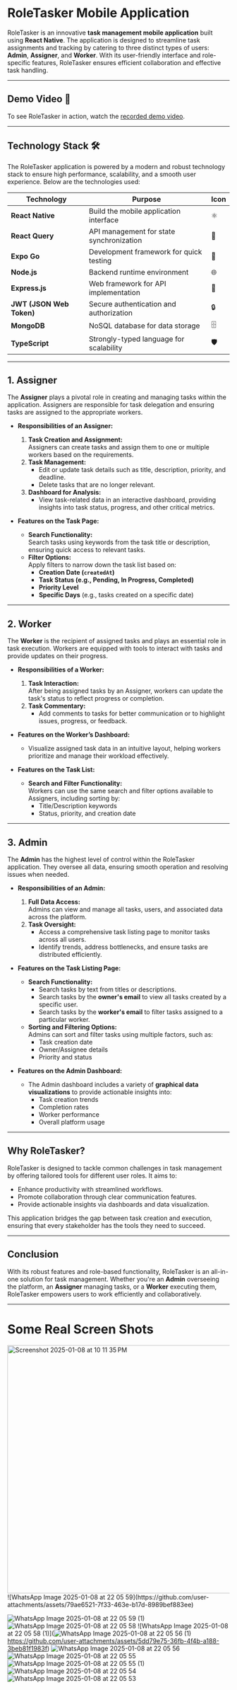# RoleTasker Mobile Application

RoleTasker is an innovative **task management mobile application** built using **React Native**. The application is designed to streamline task assignments and tracking by catering to three distinct types of users: **Admin**, **Assigner**, and **Worker**. With its user-friendly interface and role-specific features, RoleTasker ensures efficient collaboration and effective task handling.

---

## Demo Video 🎥

To see RoleTasker in action, watch the [recorded demo video](https://photos.app.goo.gl/dUKxF7q9P7wPwpZJ6).

---

## Technology Stack 🛠️

The RoleTasker application is powered by a modern and robust technology stack to ensure high performance, scalability, and a smooth user experience. Below are the technologies used:

| **Technology**        | **Purpose**                              | **Icon**  |
|------------------------|------------------------------------------|-----------|
| **React Native**       | Build the mobile application interface  | ⚛️        |
| **React Query**        | API management for state synchronization | 🔄       |
| **Expo Go**            | Development framework for quick testing | 📱        |
| **Node.js**            | Backend runtime environment             | 🌐       |
| **Express.js**         | Web framework for API implementation    | 🚀        |
| **JWT (JSON Web Token)** | Secure authentication and authorization | 🔒       |
| **MongoDB**            | NoSQL database for data storage         | 🗄️        |
| **TypeScript**         | Strongly-typed language for scalability | 🛡️       |

---

## 1. Assigner

The **Assigner** plays a pivotal role in creating and managing tasks within the application. Assigners are responsible for task delegation and ensuring tasks are assigned to the appropriate workers.

- **Responsibilities of an Assigner:**
  1. **Task Creation and Assignment:**  
     Assigners can create tasks and assign them to one or multiple workers based on the requirements.
  2. **Task Management:**  
     - Edit or update task details such as title, description, priority, and deadline.  
     - Delete tasks that are no longer relevant.
  3. **Dashboard for Analysis:**  
     - View task-related data in an interactive dashboard, providing insights into task status, progress, and other critical metrics.

- **Features on the Task Page:**
  - **Search Functionality:**  
    Search tasks using keywords from the task title or description, ensuring quick access to relevant tasks.
  - **Filter Options:**  
    Apply filters to narrow down the task list based on:
    - **Creation Date (`createdAt`)**
    - **Task Status (e.g., Pending, In Progress, Completed)**
    - **Priority Level**
    - **Specific Days** (e.g., tasks created on a specific date)

---

## 2. Worker

The **Worker** is the recipient of assigned tasks and plays an essential role in task execution. Workers are equipped with tools to interact with tasks and provide updates on their progress.

- **Responsibilities of a Worker:**
  1. **Task Interaction:**  
     After being assigned tasks by an Assigner, workers can update the task's status to reflect progress or completion.
  2. **Task Commentary:**  
     - Add comments to tasks for better communication or to highlight issues, progress, or feedback.

- **Features on the Worker’s Dashboard:**
  - Visualize assigned task data in an intuitive layout, helping workers prioritize and manage their workload effectively.

- **Features on the Task List:**
  - **Search and Filter Functionality:**  
    Workers can use the same search and filter options available to Assigners, including sorting by:
    - Title/Description keywords
    - Status, priority, and creation date

---

## 3. Admin

The **Admin** has the highest level of control within the RoleTasker application. They oversee all data, ensuring smooth operation and resolving issues when needed.

- **Responsibilities of an Admin:**
  1. **Full Data Access:**  
     Admins can view and manage all tasks, users, and associated data across the platform.
  2. **Task Oversight:**  
     - Access a comprehensive task listing page to monitor tasks across all users.  
     - Identify trends, address bottlenecks, and ensure tasks are distributed efficiently.

- **Features on the Task Listing Page:**
  - **Search Functionality:**  
    - Search tasks by text from titles or descriptions.  
    - Search tasks by the **owner's email** to view all tasks created by a specific user.  
    - Search tasks by the **worker's email** to filter tasks assigned to a particular worker.
  - **Sorting and Filtering Options:**  
    Admins can sort and filter tasks using multiple factors, such as:
    - Task creation date
    - Owner/Assignee details
    - Priority and status

- **Features on the Admin Dashboard:**
  - The Admin dashboard includes a variety of **graphical data visualizations** to provide actionable insights into:
    - Task creation trends
    - Completion rates
    - Worker performance
    - Overall platform usage

---

## Why RoleTasker?

RoleTasker is designed to tackle common challenges in task management by offering tailored tools for different user roles. It aims to:
- Enhance productivity with streamlined workflows.
- Promote collaboration through clear communication features.
- Provide actionable insights via dashboards and data visualization.

This application bridges the gap between task creation and execution, ensuring that every stakeholder has the tools they need to succeed.

---

## Conclusion

With its robust features and role-based functionality, RoleTasker is an all-in-one solution for task management. Whether you're an **Admin** overseeing the platform, an **Assigner** managing tasks, or a **Worker** executing them, RoleTasker empowers users to work efficiently and collaboratively. 

---
# Some Real Screen Shots
<img width="561" alt="Screenshot 2025-01-08 at 10 11 35 PM" src="https://github.com/user-attachments/assets/e0cba877-d9fe-49d5-bf4b-bd4cb8850b32" />
![WhatsApp Image 2025-01-08 at 22 05 59](https://github.com/user-attachments/assets/79ae6521-7f33-463e-b17d-8989bef883ee)

![WhatsApp Image 2025-01-08 at 22 05 59 (1)](https://github.com/user-attachments/assets/3c602c7e-d21b-4168-9d18-bd3a15435e05)
![WhatsApp Image 2025-01-08 at 22 05 58](https://github.com/user-attachments/assets/53ed8e08-7b2c-4f18-b43d-658b6faaddec)
![WhatsApp Image 2025-01-08 at 22 05 58 (1)](![WhatsApp Image 2025-01-08 at 22 05 56 (1)](https://github.com/user-attachments/assets/43580f80-03ff-4475-bf74-f2829ce6693b)
https://github.com/user-attachments/assets/5dd79e75-36fb-4f4b-a188-3beb81f1983f)
![WhatsApp Image 2025-01-08 at 22 05 56](https://github.com/user-attachments/assets/911c53c2-56d9-44d5-a24e-f7054c96ee4e)
![WhatsApp Image 2025-01-08 at 22 05 55](https://github.com/user-attachments/assets/75f114bf-d473-4a0a-a70f-ffcbcee16fdc)
![WhatsApp Image 2025-01-08 at 22 05 55 (1)](https://github.com/user-attachments/assets/a8a33b3f-4710-461b-a049-2c68c15769de)
![WhatsApp Image 2025-01-08 at 22 05 54](https://github.com/user-attachments/assets/0bc52c1e-5ce8-4916-8c4f-147977692cd0)
![WhatsApp Image 2025-01-08 at 22 05 53](https://github.com/user-attachments/assets/061ec1c3-f050-4c86-ac95-2cab9056be73)
